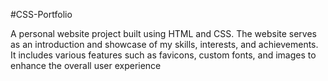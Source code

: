 #CSS-Portfolio

A personal website project built using HTML and CSS. The website serves as an introduction and showcase of my skills, interests, and achievements. It includes various features such as favicons, custom fonts, and images to enhance the overall user experience

